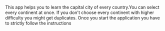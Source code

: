 This app helps you to learn the capital city of every country.You can select every continent at once.
If you don't choose every continent with higher difficulty you might get duplicates.
Once you start the application you have to strictly follow the instructions
